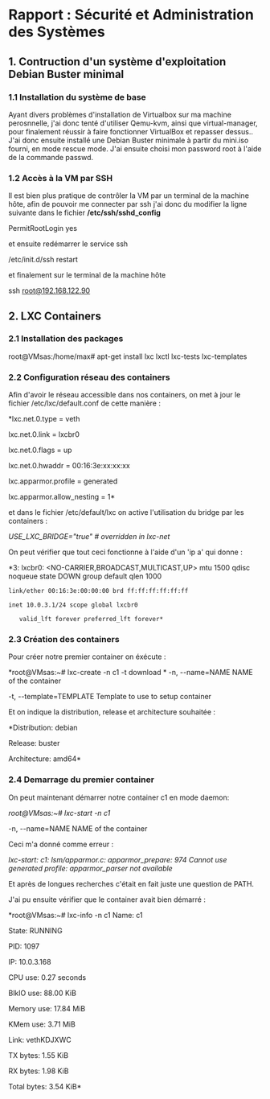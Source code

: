 # Rapport : Sécurité et Administration des Systèmes   
  
## 1. Contruction d'un système d'exploitation Debian Buster minimal  

###  1.1 Installation du système de base
 
Ayant divers problèmes d'installation de Virtualbox sur ma machine perosnnelle, j'ai donc tenté d'utiliser Qemu-kvm,
ainsi que virtual-manager, pour finalement réussir à faire fonctionner VirtualBox et repasser dessus..
J'ai donc ensuite installé une Debian Buster minimale à partir du mini.iso fourni, en mode rescue mode.
J'ai ensuite choisi mon password root à l'aide de la commande passwd.

### 1.2 Accès à la VM par SSH

Il est bien plus pratique de contrôler la VM par un terminal de la machine hôte, afin de pouvoir me connecter par ssh j'ai donc du modifier la ligne suivante dans le fichier **/etc/ssh/sshd_config** 

PermitRootLogin yes

et ensuite redémarrer le service ssh

/etc/init.d/ssh restart

et finalement sur le terminal de la machine hôte

ssh root@192.168.122.90


## 2. LXC Containers

### 2.1 Installation des packages

root@VMsas:/home/max# apt-get install lxc lxctl lxc-tests lxc-templates

### 2.2 Configuration réseau des containers

Afin d'avoir le réseau accessible dans nos containers, on met à jour le fichier /etc/lxc/default.conf de cette manière : 

*lxc.net.0.type = veth

lxc.net.0.link = lxcbr0

lxc.net.0.flags = up

lxc.net.0.hwaddr = 00:16:3e:xx:xx:xx

lxc.apparmor.profile = generated

lxc.apparmor.allow_nesting = 1*

et dans le fichier /etc/default/lxc on active l'utilisation du bridge par les containers : 

*USE_LXC_BRIDGE="true"  # overridden in lxc-net*

On peut vérifier que tout ceci fonctionne à l'aide d'un 'ip a' qui donne : 

*3: lxcbr0: <NO-CARRIER,BROADCAST,MULTICAST,UP> mtu 1500 qdisc noqueue state DOWN group default qlen 1000

    link/ether 00:16:3e:00:00:00 brd ff:ff:ff:ff:ff:ff
    
    inet 10.0.3.1/24 scope global lxcbr0
    
       valid_lft forever preferred_lft forever*

### 2.3 Création des containers

Pour créer notre premier container on éxécute :

*root@VMsas:~# lxc-create -n c1 -t download
*
-n, --name=NAME        NAME of the container

-t, --template=TEMPLATE       Template to use to setup container


Et on indique la distribution, release et architecture souhaitée : 

*Distribution: 
debian

Release: 
buster

Architecture: 
amd64*

### 2.4 Demarrage du premier container

On peut maintenant démarrer notre container c1   en mode daemon: 

*root@VMsas:~# lxc-start -n c1*

-n, --name=NAME        NAME of the container

Ceci m'a donné comme erreur : 

*lxc-start: c1: lsm/apparmor.c: apparmor_prepare: 974 Cannot use generated profile: apparmor_parser not available*

Et après de longues recherches c'était en fait juste une question de PATH.

J'ai pu ensuite vérifier que le container avait bien démarré : 

*root@VMsas:~# lxc-info -n c1
Name:           c1

State:          RUNNING

PID:            1097

IP:             10.0.3.168

CPU use:        0.27 seconds

BlkIO use:      88.00 KiB

Memory use:     17.84 MiB

KMem use:       3.71 MiB

Link:           vethKDJXWC

 TX bytes:      1.55 KiB
 
 RX bytes:      1.98 KiB
 
 Total bytes:   3.54 KiB*
 
 
